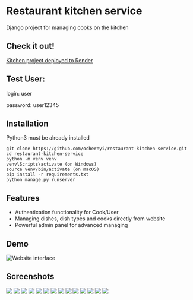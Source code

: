 #  **Restaurant kitchen service**

Django project for managing cooks on the kitchen

## Check it out!

[Kitchen project deployed to Render](https://restaurant-vq6c.onrender.com)

## Test User:

login: user

password: user12345


## Installation

Python3 must be already installed

```shell
git clone https://github.com/ochernyi/restaurant-kitchen-service.git
cd restaurant-kitchen-service
python -m venv venv
venv\Scripts\activate (on Windows)
source venv/bin/activate (on macOS)
pip install -r requirements.txt
python manage.py runserver
```

## Features

* Authentication functionality for Cook/User
* Managing dishes, dish types and cooks directly from website
* Powerful admin panel for advanced managing

## Demo

<img alt="Website interface" src="C:\Users\Oper\Desktop\ОД\Черный\QnA\Project\1.png"/>

## Screenshots 

<img src="C:\Users\Oper\Desktop\ОД\Черный\QnA\Project\2.png">
<img src="C:\Users\Oper\Desktop\ОД\Черный\QnA\Project\3.png">
<img src="C:\Users\Oper\Desktop\ОД\Черный\QnA\Project\4.png">
<img src="C:\Users\Oper\Desktop\ОД\Черный\QnA\Project\5.png">
<img src="C:\Users\Oper\Desktop\ОД\Черный\QnA\Project\6.png">
<img src="C:\Users\Oper\Desktop\ОД\Черный\QnA\Project\7.png">
<img src="C:\Users\Oper\Desktop\ОД\Черный\QnA\Project\8.png">
<img src="C:\Users\Oper\Desktop\ОД\Черный\QnA\Project\9.png">
<img src="C:\Users\Oper\Desktop\ОД\Черный\QnA\Project\10.png">
<img src="C:\Users\Oper\Desktop\ОД\Черный\QnA\Project\11.png">
<img src="C:\Users\Oper\Desktop\ОД\Черный\QnA\Project\12.png">
<img src="C:\Users\Oper\Desktop\ОД\Черный\QnA\Project\13.png">
<img src="C:\Users\Oper\Desktop\ОД\Черный\QnA\Project\14.png">
<img src="C:\Users\Oper\Desktop\ОД\Черный\QnA\Project\15.png">
